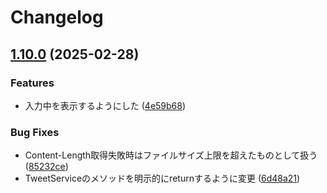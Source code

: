 # Changelog

## [1.10.0](https://github.com/t1nyb0x/discord-twitter-embed-rx/compare/v1.9.3...v1.10.0) (2025-02-28)


### Features

* 入力中を表示するようにした ([4e59b68](https://github.com/t1nyb0x/discord-twitter-embed-rx/commit/4e59b68a80bf72a903244c717fdae1652d975178))


### Bug Fixes

* Content-Length取得失敗時はファイルサイズ上限を超えたものとして扱う ([85232ce](https://github.com/t1nyb0x/discord-twitter-embed-rx/commit/85232ce401727f6ea16bd919c3d58b86283f3c0f))
* TweetServiceのメソッドを明示的にreturnするように変更 ([6d48a21](https://github.com/t1nyb0x/discord-twitter-embed-rx/commit/6d48a21c5ab8bdef10caa8428c0bd0c8984d1292))
